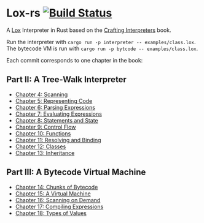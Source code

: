 # Lox-rs [![Build Status](https://travis-ci.com/jeschkies/lox-rs.svg?branch=master)](https://travis-ci.com/jeschkies/lox-rs)

A [Lox](http://craftinginterpreters.com/the-lox-language.html) Interpreter in Rust based on the
[Crafting Interpreters](http://craftinginterpreters.com) book.

Run the interpreter with `cargo run -p interpreter -- examples/class.lox`. The bytecode VM is run with `cargo run -p bytcode -- examples/class.lox`.

Each commit corresponds to one chapter in the book:

## Part II: A Tree-Walk Interpreter
  * [Chapter 4: Scanning](https://github.com/jeschkies/lox-rs/commit/9fef15e73fdf57a3e428bb074059c7e144e257f7)
  * [Chapter 5: Representing Code](https://github.com/jeschkies/lox-rs/commit/0156a95b4bf448dbff9cb4341a2339b741a163ca)
  * [Chapter 6: Parsing Expressions](https://github.com/jeschkies/lox-rs/commit/9508c9d887a88540597d314520ae6aa045256e7d)
  * [Chapter 7: Evaluating Expressions](https://github.com/jeschkies/lox-rs/commit/fd90ef985c88832c9af6f193e0614e41dd13ef28)
  * [Chapter 8: Statements and State](https://github.com/jeschkies/lox-rs/commit/941cbba900acb5876dbe6031b24ef31ff81ca99e)
  * [Chapter 9: Control Flow](https://github.com/jeschkies/lox-rs/commit/d1f8d67f65fa4d66e24e654fec7bd8d1529b124d)
  * [Chapter 10: Functions](https://github.com/jeschkies/lox-rs/commit/0e10d13944a6cd77d37f9cdf393ed81ba9573172)
  * [Chapter 11: Resolving and Binding](https://github.com/jeschkies/lox-rs/commit/bd2952230567df568d77855f730540462f350a45)
  * [Chapter 12: Classes](https://github.com/jeschkies/lox-rs/commit/337896b3dae4087ad889dca2f3cca32ed025134b)
  * [Chapter 13: Inheritance](https://github.com/jeschkies/lox-rs/commit/0207ecc8fca1af20667c69cefb4fa5f277330ca3)
  
  ## Part III: A Bytecode Virtual Machine 
  * [Chapter 14: Chunks of Bytecode](https://github.com/jeschkies/lox-rs/commit/bcec748d59b568c3b6ce93d6d07b40b14f44caa0)
  * [Chapter 15: A Virtual Machine](https://github.com/jeschkies/lox-rs/commit/5c528b63f0ea4a5cfce3757b6c0a5323cba1abf6)
  * [Chapter 16: Scanning on Demand](https://github.com/jeschkies/lox-rs/commit/60563c11311c6c1efc268646305028eeb6024d29)
  * [Chapter 17: Compiling Expressions](https://github.com/jeschkies/lox-rs/commit/85e21bd3c9e8d9eb30e3f758051779bb1362b17e)
  * [Chapter 18: Types of Values](https://github.com/jeschkies/lox-rs/commit/d8d1a50e33d1032d30593d402eb4600c3e714d78)
